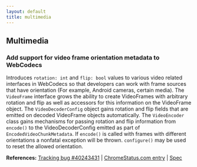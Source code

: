 ```yaml
---
layout: default
title: multimedia
---
```


## Multimedia

### Add support for video frame orientation metadata to WebCodecs

Introduces `rotation: int` and `flip: bool` values to various video related interfaces in WebCodecs so that developers can work with frame sources that have orientation (For example, Android cameras, certain media). The `VideoFrame` interface grows the ability to create VideoFrames with arbitrary rotation and flip as well as accessors for this information on the VideoFrame object. The `VideoDecoderConfig` object gains rotation and flip fields that are emitted on decoded VideoFrame objects automatically. The `VideoEncoder` class gains mechanisms for passing rotation and flip information from `encode()` to the VideoDecoderConfig emitted as part of `EncodedVideoChunkMetadata`. If `encode()` is called with frames with different orientations a nonfatal exception will be thrown. `configure()` may be used to reset the allowed orientation.

**References:** [Tracking bug #40243431](https://bugs.chromium.org/p/chromium/issues/detail?id=40243431) | [ChromeStatus.com entry](https://chromestatus.com/feature/5098495055380480) | [Spec](https://w3c.github.io/webcodecs/#videoframe-interface)
